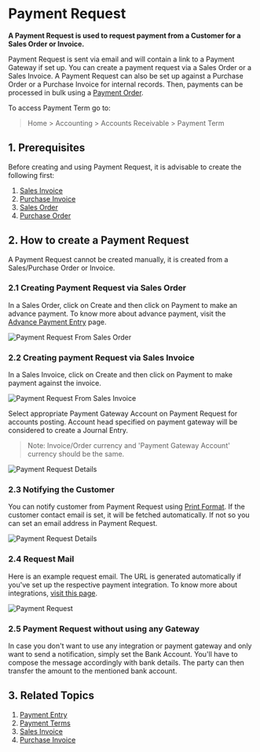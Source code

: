 <!-- add-breadcrumbs -->
# Payment Request

**A Payment Request is used to request payment from a Customer for a Sales Order or Invoice.**

Payment Request is sent via email and will contain a link to a Payment Gateway if set up. You can create a payment request via a Sales Order or a Sales Invoice. A Payment Request can also be set up against a Purchase Order or a Purchase Invoice for internal records. Then, payments can be processed in bulk using a [Payment Order](/docs/v13/user/manual/en/accounts/payment-order).

To access Payment Term go to:
> Home > Accounting > Accounts Receivable > Payment Term

## 1. Prerequisites
Before creating and using Payment Request, it is advisable to create the following first:

1. [Sales Invoice](/docs/v13/user/manual/en/accounts/sales-invoice)
1. [Purchase Invoice](/docs/v13/user/manual/en/accounts/purchase-invoice)
1. [Sales Order](/docs/v13/user/manual/en/selling/sales-order)
1. [Purchase Order](/docs/v13/user/manual/en/buying/purchase-order)

## 2. How to create a Payment Request
A Payment Request cannot be created manually, it is created from a Sales/Purchase Order or Invoice.

### 2.1 Creating Payment Request via Sales Order
In a Sales Order, click on Create and then click on Payment to make an advance payment. To know more about advance payment, visit the [Advance Payment Entry](/docs/v13/user/manual/en/accounts/advance-payment-entry) page.

![Payment Request From Sales Order](/docs/v13/assets/img/accounts/payment-request-from-sales-order.png)

### 2.2 Creating payment Request via Sales Invoice
In a Sales Invoice, click on Create and then click on Payment to make payment against the invoice.

![Payment Request From Sales Invoice](/docs/v13/assets/img/accounts/payment-request-from-sales-invoice.png)

Select appropriate Payment Gateway Account on Payment Request for accounts posting. Account head specified on payment gateway will
be considered to create a Journal Entry.

> Note: Invoice/Order currency and 'Payment Gateway Account' currency should be the same.

![Payment Request Details](/docs/v13/assets/img/accounts/payment-request-details.png)

### 2.3 Notifying the Customer
You can notify customer from Payment Request using [Print Format](/docs/v13/user/manual/en/setting-up/print/print-format). If the customer contact email is set, it will be fetched automatically. If not so you can set an email address in Payment Request.

![Payment Request Details](/docs/v13/assets/img/accounts/payment-request-recipient-details.png)

### 2.4 Request Mail
Here is an example request email. The URL is generated automatically if you've set up the respective payment integration. To know more about integrations, [visit this page](/docs/v13/user/manual/en/erpnext_integration).

<img class="screenshot" alt="Payment Request" src="{{docs_base_url}}/v13/assets/img/accounts/pr-email.png">

### 2.5 Payment Request without using any Gateway

In case you don't want to use any integration or payment gateway and only want to send a notification, simply set the Bank Account. You'll have to compose the message accordingly with bank details. The party can then transfer the amount to the mentioned bank account.

## 3. Related Topics
1. [Payment Entry](/docs/v13/user/manual/en/accounts/payment-entry)
1. [Payment Terms](/docs/v13/user/manual/en/accounts/payment-terms)
1. [Sales Invoice](/docs/v13/user/manual/en/accounts/sales-invoice)
1. [Purchase Invoice](/docs/v13/user/manual/en/accounts/purchase-invoice)